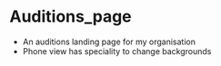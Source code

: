 # Auditions_page
- An auditions landing page for my organisation
- Phone view has speciality to change backgrounds